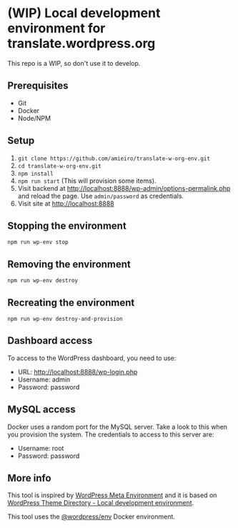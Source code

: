 # (WIP) Local development environment for translate.wordpress.org

This repo is a WIP, so don't use it to develop.

## Prerequisites
- Git
- Docker
- Node/NPM

## Setup
1. `git clone https://github.com/amieiro/translate-w-org-env.git`
2. `cd translate-w-org-env.git`
3. `npm install`
4. `npm run start` (This will provision some items).
5. Visit backend at <a href="http://localhost:8888/wp-admin/options-permalink.php" target="_blank"> http://localhost:8888/wp-admin/options-permalink.php </a>
and reload the page. Use `admin/password` as credentials.
6. Visit site at <a href="http://localhost:8888" target="_blank"> http://localhost:8888 </a>

## Stopping the environment
`npm run wp-env stop`

## Removing the environment
`npm run wp-env destroy`

## Recreating the environment
`npm run wp-env destroy-and-provision`

## Dashboard access
To access to the WordPress dashboard, you need to use:
- URL: <a href="http://localhost:8888/wp-login.php" target="_blank"> http://localhost:8888/wp-login.php </a>
- Username: admin
- Password: password

## MySQL access
Docker uses a random port for the MySQL server. Take a look to this when you provision the 
system. The credentials to access to this server are:
- Username: root
- Password: password

## More info

This tool is inspired by [WordPress Meta Environment](https://github.com/WordPress/meta-environment) and it is based on 
[WordPress Theme Directory - Local development environment](https://github.com/WordPress/theme-directory-env).

This tool uses the [@wordpress/env](https://developer.wordpress.org/block-editor/reference-guides/packages/packages-env/)
Docker environment.